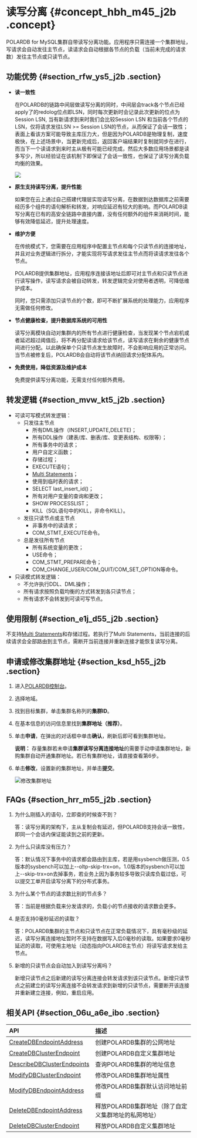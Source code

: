 # 读写分离 {#concept_hbh_m45_j2b .concept}

POLARDB for MySQL集群自带读写分离功能。应用程序只需连接一个集群地址，写请求会自动发往主节点，读请求会自动根据各节点的负载（当前未完成的请求数）发往主节点或只读节点。

## 功能优势 {#section_rfw_ys5_j2b .section}

-   **读一致性** 

    在POLARDB的链路中间层做读写分离的同时，中间层会track各个节点已经apply了的redolog位点即LSN，同时每次更新时会记录此次更新的位点为Session LSN, 当有新请求到来时我们会比较Session LSN 和当前各个节点的LSN，仅将请求发往LSN \>= Session LSN的节点，从而保证了会话一致性；表面上看该方案可能导致主库压力大，但是因为POLARDB是物理复制，速度极快，在上述场景中，当更新完成后，返回客户端结果时复制就同步在进行，而当下一个读请求到来时主从极有可能已经完成，然后大多数应用场景都是读多写少，所以经验证在该机制下即保证了会话一致性，也保证了读写分离负载均衡的效果。

    ![](http://static-aliyun-doc.oss-cn-hangzhou.aliyuncs.com/assets/img/76678/156654666134632_zh-CN.png)

-   **原生支持读写分离，提升性能** 

    如果您在云上通过自己搭建代理层实现读写分离，在数据到达数据库之前需要经历多个组件的语句解析和转发，对响应延迟有较大的影响。而POLARDB读写分离在已有的高安全链路中直接内置，没有任何额外的组件来消耗时间，能够有效降低延迟，提升处理速度。

-   **维护方便** 

    在传统模式下，您需要在应用程序中配置主节点和每个只读节点的连接地址，并且对业务逻辑进行拆分，才能实现将写请求发往主节点而将读请求发往各个节点。

    POLARDB提供集群地址，应用程序连接该地址后即可对主节点和只读节点进行读写操作，读写请求会被自动转发，转发逻辑完全对使用者透明，可降低维护成本。

    同时，您只需添加只读节点的个数，即可不断扩展系统的处理能力，应用程序无需做任何修改。

-   **节点健康检查，提升数据库系统的可用性** 

    读写分离模块自动对集群内的所有节点进行健康检查，当发现某个节点宕机或者延迟超过阈值后，将不再分配读请求给该节点，读写请求在剩余的健康节点间进行分配。以此确保单个只读节点发生故障时，不会影响应用的正常访问。当节点被修复后，POLARDB会自动将该节点纳回请求分配体系内。

-   **免费使用，降低资源及维护成本** 

    免费提供读写分离功能，无需支付任何额外费用。


## 转发逻辑 {#section_mvw_kt5_j2b .section}

-   可读可写模式转发逻辑：
    -   只发往主节点
        -   所有DML操作（INSERT,UPDATE,DELETE\)；
        -   所有DDL操作（建表/库、删表/库、变更表结构、权限等）；
        -   所有事务中的请求；
        -   用户自定义函数；
        -   存储过程；
        -   EXECUTE语句；
        -   [Multi Statements](https://dev.mysql.com/doc/internals/en/multi-statement.html)；
        -   使用到临时表的请求；
        -   SELECT last\_insert\_id\(\)；
        -   所有对用户变量的查询和更改；
        -   SHOW PROCESSLIST；
        -   KILL（SQL语句中的KILL，非命令KILL）。
    -   发往只读节点或主节点
        -   非事务中的读请求；
        -   COM\_STMT\_EXECUTE命令。
    -   总是发往所有节点
        -   所有系统变量的更改；
        -   USE命令；
        -   COM\_STMT\_PREPARE命令；
        -   COM\_CHANGE\_USER/COM\_QUIT/COM\_SET\_OPTION等命令。
-   只读模式转发逻辑：
    -   不允许执行DDL、DML操作；
    -   所有请求按照负载均衡的方式转发到各只读节点；
    -   所有请求不会转发到可读可写节点。

## 使用限制 {#section_e1j_d55_j2b .section}

不支持[Multi Statements](https://dev.mysql.com/doc/internals/en/multi-statement.html)和存储过程。若执行了Multi Statements，当前连接的后续请求会全部路由到主节点，需断开当前连接并重新连接才能恢复读写分离。

## 申请或修改集群地址 {#section_ksd_h55_j2b .section}

1.  进入[POLARDB控制台](https://polardb.console.aliyun.com/)。
2.  选择地域。
3.  找到目标集群，单击集群名称列的**集群ID**。
4.  在基本信息的访问信息里找到**集群地址（推荐）**。
5.  单击**申请**，在弹出的对话框中单击**确认**，刷新后即可看到集群地址。

    **说明：** 存量集群若未申请**集群读写分离连接地址**的需要手动申请集群地址，新购集群自动开通集群地址。若已有集群地址，请直接查看第6步。

6.  单击**修改**，设置新的集群地址，并单击**提交**。

    ![修改集群地址](http://static-aliyun-doc.oss-cn-hangzhou.aliyuncs.com/assets/img/15443/156654666145064_zh-CN.png)


## FAQs {#section_hrr_m55_j2b .section}

1.  为什么刚插入的语句，立即查的时候查不到？

    答：读写分离的架构下，主从复制会有延迟，但POLARDB支持会话一致性，即同一个会话内保证能读到之前的更新。

2.  为什么只读库没有压力？

    答：默认情况下事务中的请求都会路由到主库，若是用sysbench做压测，0.5版本的sysbench可以加上--oltp-skip-trx=on，1.0版本的sysbench可以加上--skip-trx=on去掉事务，若业务上因为事务较多导致只读库负载过低，可以提交工单开启读写分离下的分布式事务。

3.  为什么某个节点的请求数比别的节点多？

    答：当前是根据负载来分发请求的，负载小的节点接收的请求数会更多。

4.  是否支持0毫秒延迟的读取？

    答：POLARDB集群的主节点和只读节点在正常负载情况下，具有毫秒级的延迟，读写分离连接地址暂时不支持在数据写入后0毫秒的读取。如果要求0毫秒延迟的读取，可使用主地址（动态指向POLARDB主节点）将读写请求发给主节点。

5.  新增的只读节点会自动加入到读写分离吗？

    新增只读节点之后新建的读写分离连接会转发请求到该只读节点。新增只读节点之前建立的读写分离连接不会转发请求到新增的只读节点，需要断开该连接并重新建立连接，例如，重启应用。


## 相关API {#section_06u_a6e_ibo .section}

|API|描述|
|:--|:-|
|[CreateDBEndpointAddress](../cn.zh-CN/API参考/访问地址/CreateDBEndpointAddress.md#)|创建POLARDB集群的公网地址|
|[CreateDBClusterEndpoint](../cn.zh-CN/API参考/访问地址/CreateDBClusterEndpoint.md#)|创建POLARDB自定义集群地址|
|[DescribeDBClusterEndpoints](../cn.zh-CN/API参考/访问地址/DescribeDBClusterEndpoints.md#)|查询POLARDB集群的地址信息|
|[ModifyDBClusterEndpoint](../cn.zh-CN/API参考/访问地址/ModifyDBClusterEndpoint.md#)|修改POLARDB集群地址属性|
|[ModifyDBEndpointAddress](../cn.zh-CN/API参考/访问地址/ModifyDBEndpointAddress.md#)|修改POLARDB集群默认访问地址前缀|
|[DeleteDBEndpointAddress](../cn.zh-CN/API参考/访问地址/DeleteDBEndpointAddress.md#)|释放POLARDB集群地址（除了自定义集群地址的私网地址）|
|[DeleteDBClusterEndpoint](../cn.zh-CN/API参考/访问地址/DeleteDBClusterEndpoint.md#)|释放POLARDB自定义集群地址|

